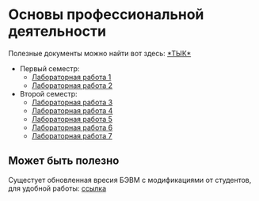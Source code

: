 # Основы профессиональной деятельности
Полезные документы можно найти вот здесь: [\*ТЫК*](./docs)

+ Первый семестр:
    + [Лабораторная работа 1](./LAB_1)
    + [Лабораторная работа 2](./LAB_2)
+ Второй семестр:
    + [Лабораторная работа 3](./LAB_3)
    + [Лабораторная работа 4](./LAB_4)
    + [Лабораторная работа 5](./LAB_5)
    + [Лабораторная работа 6](./LAB_6)
    + [Лабораторная работа 7](./LAB_7)
    
## Может быть полезно
Сущестует обновленная вресия БЭВМ с модификациями от студентов, для удобной работы: [ссылка](https://github.com/HackMemory/BasicComputer)
